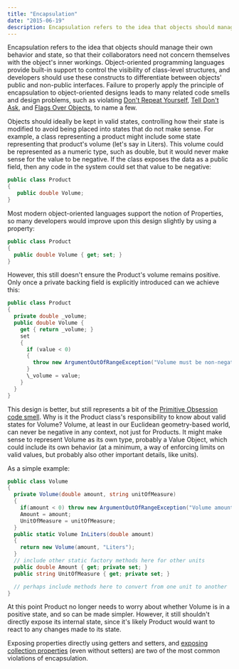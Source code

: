```yaml
---
title: "Encapsulation"
date: "2015-06-19"
description: Encapsulation refers to the idea that objects should manage their own behavior and state, so that their collaborators need not concern themselves with the object's inner workings.
---
```


Encapsulation refers to the idea that objects should manage their own behavior and state, so that their collaborators need not concern themselves with the object's inner workings. Object-oriented programming languages provide built-in support to control the visibility of class-level structures, and developers should use these constructs to differentiate between objects' public and non-public interfaces. Failure to properly apply the principle of encapsulation to object-oriented designs leads to many related code smells and design problems, such as violating [Don't Repeat Yourself](http://deviq.com/don-t-repeat-yourself/), [Tell Don't Ask](http://deviq.com/tell-dont-ask/), and [Flags Over Objects](http://deviq.com/flags-over-objects/), to name a few.

Objects should ideally be kept in valid states, controlling how their state is modified to avoid being placed into states that do not make sense. For example, a class representing a product might include some state representing that product's volume (let's say in Liters). This volume could be represented as a numeric type, such as double, but it would never make sense for the value to be negative. If the class exposes the data as a public field, then any code in the system could set that value to be negative:

```csharp
public class Product
{
   public double Volume;
}
```

Most modern object-oriented languages support the notion of Properties, so many developers would improve upon this design slightly by using a property:

```csharp
public class Product
{
  public double Volume { get; set; }
}
```

However, this still doesn't ensure the Product's volume remains positive. Only once a private backing field is explicitly introduced can we achieve this:

```csharp
public class Product
{
  private double _volume;
  public double Volume {
    get { return _volume; }
    set
    {
      if (value < 0)
      {
        throw new ArgumentOutOfRangeException("Volume must be non-negative.");
      }
      \_volume = value;
    }
  }
}
```

This design is better, but still represents a bit of the [Primitive Obsession code smell](https://www.pluralsight.com/courses/refactoring-fundamentals). Why is it the Product class's responsibility to know about valid states for Volume? Volume, at least in our Euclidean geometry-based world, can never be negative in any context, not just for Products. It might make sense to represent Volume as its own type, probably a Value Object, which could include its own behavior (at a minimum, a way of enforcing limits on valid values, but probably also other important details, like units).

As a simple example:

```csharp
public class Volume
{
  private Volume(double amount, string unitOfMeasure)
  {
    if(amount < 0) throw new ArgumentOutOfRangeException("Volume amount must be non-negative.");
    Amount = amount;
    UnitOfMeasure = unitOfMeasure;
  }
  public static Volume InLiters(double amount)
  {
    return new Volume(amount, "Liters");
  }
  // include other static factory methods here for other units
  public double Amount { get; private set; }
  public string UnitOfMeasure { get; private set; }

  // perhaps include methods here to convert from one unit to another
}
```

At this point Product no longer needs to worry about whether Volume is in a positive state, and so can be made simpler. However, it still shouldn't directly expose its internal state, since it's likely Product would want to react to any changes made to its state.

Exposing properties directly using getters and setters, and [exposing collection properties](/exposing-collection-properties/) (even without setters) are two of the most common violations of encapsulation.
